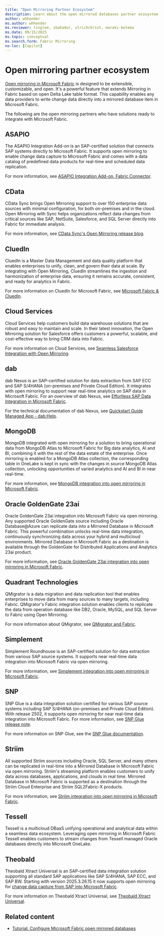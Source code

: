 ```yaml
---
title: "Open Mirroring Partner Ecosystem"
description: Learn about the open mirrored databases partner ecosystem in Microsoft Fabric.
author: whhender
ms.author: whhender
ms.reviewer: tinglee, sbahadur, ulrichchrist, maraki-ketema
ms.date: 09/15/2025
ms.topic: conceptual
ms.search.form: Fabric Mirroring
no-loc: [Copilot]
---
```


# Open mirroring partner ecosystem

[Open mirroring in Microsoft Fabric](../mirroring/open-mirroring.md) is designed to be extensible, customizable, and open. It's a powerful feature that extends Mirroring in Fabric based on open Delta Lake table format. This capability enables any data providers to write change data directly into a mirrored database item in Microsoft Fabric.

The following are the open mirroring partners who have solutions ready to integrate with Microsoft Fabric.

## ASAPIO

The ASAPIO Integration Add-on is an SAP-certified solution that connects SAP systems directly to Microsoft Fabric. It supports open mirroring to enable change data capture to Microsoft Fabric and comes with a data catalog of predefined data products for real-time and scheduled data replication.

For more information, see [ASAPIO Integration Add-on, Fabric Connector](https://aka.ms/mirroring/asapio-mirroring-overview).

## CData

CData Sync brings Open Mirroring support to over 150 enterprise data sources with minimal configuration, for both on-premises and in the cloud. Open Mirroring with Sync helps organizations reflect data changes from critical sources like SAP, NetSuite, Salesforce, and SQL Server directly into Fabric for immediate analysis. 

For more information, see [CData Sync's Open Mirroring release blog](https://www.cdata.com/blog/sync-expands-ms-fabric-support-open-mirroring). 

## CluedIn

CluedIn is a Master Data Management and data quality platform that enables enterprises to unify, clean, and govern their data at scale. By integrating with Open Mirroring, CluedIn streamlines the ingestion and harmonization of enterprise data, ensuring it remains accurate, consistent, and ready for analytics in Fabric.

For more information on CluedIn for Microsoft Fabric, see [Microsoft Fabric & CluedIn](https://aka.ms/mirroring/cluedin).

## Cloud Services

Cloud Services help customers build data warehouse solutions that are robust and easy to maintain and scale. In their latest innovation, the Open Mirroring solution for Salesforce offers customers a powerful, scalable, and cost-effective way to bring CRM data into Fabric. 

For more information on Cloud Services, see [Seamless Salesforce Integration with Open Mirroring](https://cs-worldwide.com/seamless-salesforce-integration-with-microsoft-fabric-open-mirroring-in-action/). 

## dab

dab Nexus is an SAP-certified solution for data extraction from SAP ECC and SAP S/4HANA (on-premises and Private Cloud Edition). It integrates with open mirroring to support near real-time analytics on SAP data in Microsoft Fabric.
For an overview of dab Nexus, see [Effortless SAP Data Integration in Microsoft Fabric](https://aka.ms/mirroring/dab-mirroring-overview).

For the technical documentation of dab Nexus, see [Quickstart Guide Managed App - dab:Help](https://aka.ms/mirroring/dab-mirroring-doc).

## MongoDB

MongoDB integrated with open mirroring for a solution to bring operational data from MongoDB Atlas to Microsoft Fabric for Big data analytics, AI and BI, combining it with the rest of the data estate of the enterprise. Once mirroring is enabled for a MongoDB Atlas collection, the corresponding table in OneLake is kept in sync with the changes in source MongoDB Atlas collection, unlocking opportunities of varied analytics and AI and BI in near real-time.

For more information, see [MongoDB integration into open mirroring in Microsoft Fabric](https://aka.ms/mirroring/mongodb-docs).

## Oracle GoldenGate 23ai

Oracle GoldenGate 23ai integration into Microsoft Fabric via open mirroring. Any supported Oracle GoldenGate source including Oracle Database@Azure can replicate data into a Mirrored Database in Microsoft Fabric. This powerful combination unlocks real-time data integration, continuously synchronizing data across your hybrid and multicloud environments. Mirrored Database in Microsoft Fabric as a destination is available through the GoldenGate for Distributed Applications and Analytics 23ai product.

For more information, see [Oracle GoldenGate 23ai integration into open mirroring in Microsoft Fabric](https://aka.ms/mirroring/oracle-goldengate-23ai-docs).

## Quadrant Technologies

QMigrator is a data migration and data replication tool that enables enterprises to move data from many sources to many targets, including Fabric. QMigrator's Fabric integration solution enables clients to replicate the data from operation database like DB2, Oracle, MySQL, and SQL Server to Fabric using Open Mirroring.

For more information about QMigrator, see [QMigrator and Fabric](https://qmigrator.ai/Fabric). 

## Simplement

Simplement Roundhouse is an SAP-certified solution for data extraction from various SAP source systems. It supports near real-time data integration into Microsoft Fabric via open mirroring.

For more information, see [Simplement integration into open mirroring in Microsoft Fabric](https://aka.ms/mirroring/simplement-overview).

## SNP

SNP Glue is a data integration solution certified for various SAP source systems including SAP S/4HANA (on-premises and Private Cloud Edition). With release 2502, it supports open mirroring for near real-time data integration into Microsoft Fabric. For more information, see [SNP Glue release note](https://aka.ms/mirroring/snp-mirroring-doc).

For more information on SNP Glue, see the [SNP Glue documentation](https://aka.ms/mirroring/snp-overview).

## Striim

All supported Striim sources including Oracle, SQL Server, and many others can be replicated in real-time into a Mirrored Database in Microsoft Fabric via open mirroring. Striim's streaming platform enables customers to unify data across databases, applications, and clouds in real time. Mirrored Database in Microsoft Fabric is supported as a destination through the Striim Cloud Enterprise and Striim SQL2Fabric-X products.

For more information, see [Striim integration into open mirroring in Microsoft Fabric](https://aka.ms/mirroring/striim-docs).

## Tessell

Tessell is a multicloud DBaaS unifying operational and analytical data within a seamless data ecosystem. Leveraging open mirroring in Microsoft Fabric Tessell enables customers to stream changes from Tessell managed Oracle databases directly into Microsoft OneLake.

## Theobald

Theobald Xtract Universal is an SAP-certified data integration solution supporting all standard SAP applications like SAP S/4HANA, SAP ECC, and SAP BW. Starting with version 2025.3.26.15 it now supports open mirroring for [change data capture from SAP into Microsoft Fabric](https://aka.ms/mirroring/theobald-mirroring-overview).

For more information on Theobald Xtract Universal, see [Theobald Xtract Universal](https://aka.ms/mirroring/theobald-xtract-universal-overview).

## Related content

- [Tutorial: Configure Microsoft Fabric open mirrored databases](../mirroring/open-mirroring-tutorial.md)
